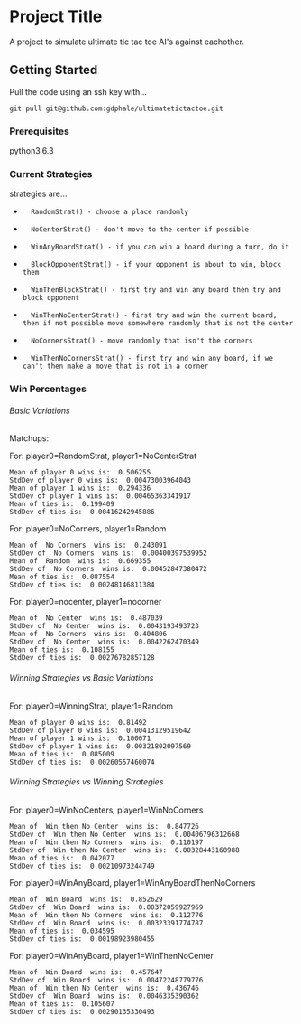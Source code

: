 # Project Title

A project to simulate ultimate tic tac toe AI's against eachother.

## Getting Started

Pull the code using an ssh key with... 

```
git pull git@github.com:gdphale/ultimatetictactoe.git
```

### Prerequisites

python3.6.3



### Current Strategies

strategies are...
*       RandomStrat() - choose a place randomly
*       NoCenterStrat() - don't move to the center if possible
*       WinAnyBoardStrat() - if you can win a board during a turn, do it
*       BlockOpponentStrat() - if your opponent is about to win, block them
*       WinThenBlockStrat() - first try and win any board then try and block opponent
*       WinThenNoCenterStrat() - first try and win the current board, then if not possible move somewhere randomly that is not the center
*       NoCornersStrat() - move randomly that isn't the corners
*       WinThenNoCornersStrat() - first try and win any board, if we can't then make a move that is not in a corner

### Win Percentages

###### Basic Variations

Matchups:

For: player0=RandomStrat, player1=NoCenterStrat
```
Mean of player 0 wins is:  0.506255
StdDev of player 0 wins is:  0.00473003964043
Mean of player 1 wins is:  0.294336
StdDev of player 1 wins is:  0.00465363341917
Mean of ties is:  0.199409
StdDev of ties is:  0.00416242945886
```

For: player0=NoCorners, player1=Random
```
Mean of  No Corners  wins is:  0.243091
StdDev of  No Corners  wins is:  0.00400397539952
Mean of  Random  wins is:  0.669355
StdDev of  No Corners  wins is:  0.00452847380472
Mean of ties is:  0.087554
StdDev of ties is:  0.00248146811384
```

For: player0=nocenter, player1=nocorner
```
Mean of  No Center  wins is:  0.487039
StdDev of  No Center  wins is:  0.0043193493723
Mean of  No Corners  wins is:  0.404806
StdDev of  No Center  wins is:  0.0042262470349
Mean of ties is:  0.108155
StdDev of ties is:  0.00276782857128
```

###### Winning Strategies vs Basic Variations

For: player0=WinningStrat, player1=Random
```
Mean of player 0 wins is:  0.81492
StdDev of player 0 wins is:  0.00413129519642
Mean of player 1 wins is:  0.100071
StdDev of player 1 wins is:  0.00321802097569
Mean of ties is:  0.085009
StdDev of ties is:  0.00260557460074
```

###### Winning Strategies vs Winning Strategies

For: player0=WinNoCenters, player1=WinNoCorners
```
Mean of  Win then No Center  wins is:  0.847726
StdDev of  Win then No Center  wins is:  0.00406796312668
Mean of  Win then No Corners  wins is:  0.110197
StdDev of  Win then No Center  wins is:  0.00328443160988
Mean of ties is:  0.042077
StdDev of ties is:  0.00210973244749
```


For: player0=WinAnyBoard, player1=WinAnyBoardThenNoCorners
```
Mean of  Win Board  wins is:  0.852629
StdDev of  Win Board  wins is:  0.00372059927969
Mean of  Win then No Corners  wins is:  0.112776
StdDev of  Win Board  wins is:  0.00323391774787
Mean of ties is:  0.034595
StdDev of ties is:  0.00198923980455
```

For: player0=WinAnyBoard, player1=WinThenNoCenter
```
Mean of  Win Board  wins is:  0.457647
StdDev of  Win Board  wins is:  0.00472248779776
Mean of  Win then No Center  wins is:  0.436746
StdDev of  Win Board  wins is:  0.0046335390362
Mean of ties is:  0.105607
StdDev of ties is:  0.00290135330493
```
